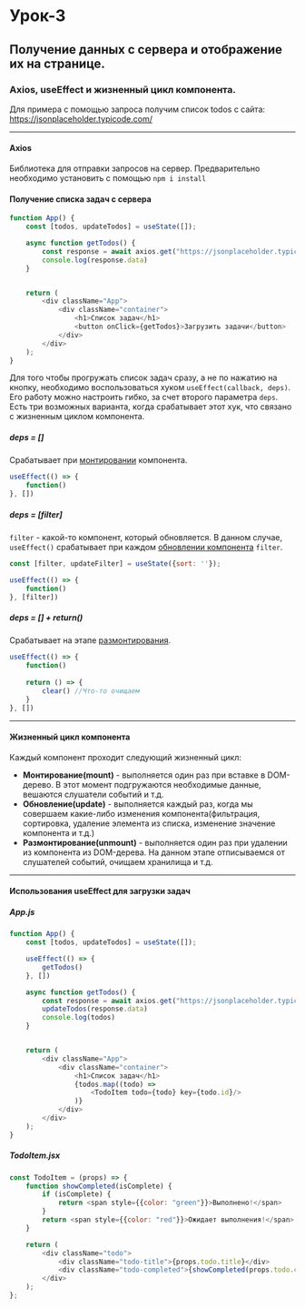 # Урок-3
## Получение данных с сервера и отображение их на странице.
### Axios, useEffect и жизненный цикл компонента.

Для примера с помощью запроса получим список todos с сайта: https://jsonplaceholder.typicode.com/

<hr>

#### Axios

Библиотека для отправки запросов на сервер. Предварительно необходимо установить с помощью `npm i install`

#### Получение списка задач с сервера

```javascript
function App() {
    const [todos, updateTodos] = useState([]);

    async function getTodos() {
        const response = await axios.get("https://jsonplaceholder.typicode.com/todos")
        console.log(response.data)
    }


    return (
        <div className="App">
            <div className="container">
                <h1>Список задач</h1>
                <button onClick={getTodos}>Загрузить задачи</button>
            </div>
        </div>
    );
}
```

Для того чтобы прогружать список задач сразу, а не по нажатию на кнопку, необходимо воспользоваться хуком `useEffect(callback, deps)`.
Его работу можно настроить гибко, за счет второго параметра `deps`. Есть три возможных варианта, когда срабатывает этот хук, что связано с жизненным циклом компонента.
##### deps = []

Срабатывает при [монтировании](#mount) компонента.

```javascript
useEffect(() => {
    function()
}, [])
```

##### deps = [filter]

`filter` - какой-то компонент, который обновляется. В данном случае, `useEffect()` срабатывает при каждом [обновлении компонента](#update) `filter`.

```javascript
const [filter, updateFilter] = useState({sort: ''});

useEffect(() => {
    function()
}, [filter])
```

##### deps = [] + return()

Срабатывает на этапе [размонтирования](#unmount).

```javascript
useEffect(() => {
    function()
    
    return () => {
        clear() //Что-то очищаем
    }
}, [])
```
<hr>

#### Жизненный цикл компонента

Каждый компонент проходит следующий жизненный цикл:
* **Монтирование(mount)** - выполняется один раз при вставке в DOM-дерево. В этот момент подгружаются необходимые данные, вешаются слушатели событий и т.д.<a id="mount"></a>
* **Обновление(update)** - выполняется каждый раз, когда мы совершаем какие-либо изменения компонента(фильтрация, сортировка, удаление элемента из списка, изменение значение компонента и т.д.)<a id="update"></a>
* **Размонтирование(unmount)** - выполняется один раз при удалении из компонента из DOM-дерева. На данном этапе отписываемся от слушателей событий, очищаем хранилища и т.д.<a id="unmount"></a>

<hr>

#### Использования useEffect для загрузки задач

##### App.js
```javascript
function App() {
    const [todos, updateTodos] = useState([]);

    useEffect(() => {
        getTodos()
    }, [])

    async function getTodos() {
        const response = await axios.get("https://jsonplaceholder.typicode.com/todos")
        updateTodos(response.data)
        console.log(todos)
    }


    return (
        <div className="App">
            <div className="container">
                <h1>Список задач</h1>
                {todos.map((todo) =>
                    <TodoItem todo={todo} key={todo.id}/>
                )}
            </div>
        </div>
    );
}
```

##### TodoItem.jsx
```javascript
const TodoItem = (props) => {
    function showCompleted(isComplete) {
        if (isComplete) {
            return <span style={{color: "green"}}>Выполнено!</span>
        }
        return <span style={{color: "red"}}>Ожидает выполнения!</span>
    }

    return (
        <div className="todo">
            <div className="todo-title">{props.todo.title}</div>
            <div className="todo-completed">{showCompleted(props.todo.completed)}</div>
        </div>
    );
};
```
